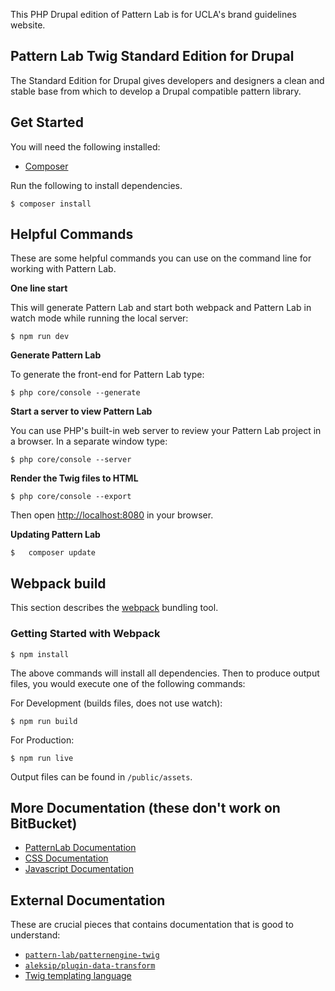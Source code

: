 This PHP Drupal edition of Pattern Lab is for UCLA's brand guidelines website.

## Pattern Lab Twig Standard Edition for Drupal

The Standard Edition for Drupal gives developers and designers a clean and stable base from which to develop a Drupal compatible pattern library.

## Get Started
You will need the following installed:

* [Composer](https://getcomposer.org)

Run the following to install dependencies.
```
$ composer install
```

## Helpful Commands

These are some helpful commands you can use on the command line for working with Pattern Lab.

**One line start**

This will generate Pattern Lab and start both webpack and Pattern Lab in watch mode while running the local server:
```
$ npm run dev
```

**Generate Pattern Lab**

To generate the front-end for Pattern Lab type:
```
$ php core/console --generate
```

**Start a server to view Pattern Lab**

You can use PHP's built-in web server to review your Pattern Lab project in a browser. In a separate window type:
```
$ php core/console --server
```

**Render the Twig files to HTML**
```
$ php core/console --export
```

Then open [http://localhost:8080](http://localhost:8080) in your browser.

**Updating Pattern Lab**
```
$	composer update
```

## Webpack build
This section describes the [webpack](https://webpack.js.org/) bundling tool.

### Getting Started with Webpack
```
$ npm install
```
The above commands will install all dependencies. Then to produce output files, you would execute one of the following commands:

For Development (builds files, does not use watch):
```
$ npm run build
```

For Production:
```
$ npm run live
```

Output files can be found in `/public/assets`.

## More Documentation (these don't work on BitBucket)
* [PatternLab Documentation]('src/master/docs/patternlab.md')
* [CSS Documentation]('src/master/docs/css.md')
* [Javascript Documentation]('src/master/docs/javascript.md')

## External Documentation

These are crucial pieces that contains documentation that is good to understand:

- [`pattern-lab/patternengine-twig`](https://github.com/pattern-lab/patternengine-php-twig)
- [`aleksip/plugin-data-transform`](https://github.com/aleksip/plugin-data-transform)
- [Twig templating language](http://twig.sensiolabs.org/documentation)
